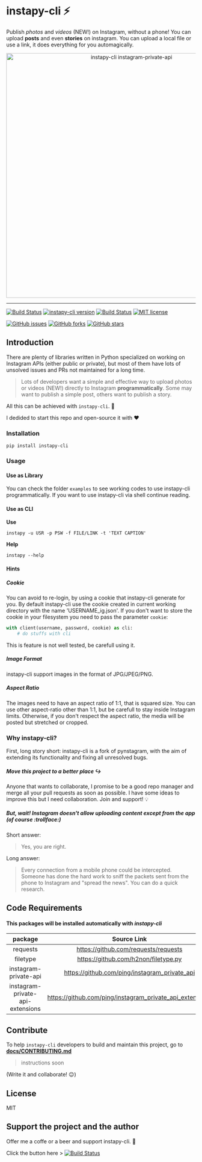 # **instapy-cli** :zap:

Publish *photos* and *videos* (NEW!) on Instagram, without a phone! You can upload **posts** and even **stories** on instagram.
You can upload a local file or use a link, it does everything for you automagically.

<p align="center">
  <img src="https://raw.githubusercontent.com/instagrambot/instapy-cli/master/docs/instagram-private-banner.png" alt="instapy-cli instagram-private-api" width="650px">
</p>

---
[![Build Status](https://img.shields.io/badge/Paypal-DONATE-blue.svg?logo=paypal
)](https://paypal.me/b3nab)
[![instapy-cli version](https://img.shields.io/pypi/v/instapy-cli.svg)](https://pypi.org/project/instapy-cli)
[![Build Status](https://travis-ci.org/instagrambot/instapy-cli.svg?branch=master)](https://travis-ci.org/b3nab/instapy-cli)
[![MIT license](https://img.shields.io/github/license/instagrambot/instapy-cli.svg)](https://github.com/b3nab/instapy-cli/blob/master/LICENSE)


[![GitHub issues](https://img.shields.io/github/issues/instagrambot/instapy-cli.svg)](https://github.com/b3nab/instapy-cli/issues)
[![GitHub forks](https://img.shields.io/github/forks/instagrambot/instapy-cli.svg)](https://github.com/b3nab/instapy-cli/network)
[![GitHub stars](https://img.shields.io/github/stars/instagrambot/instapy-cli.svg)](https://github.com/b3nab/instapy-cli/stargazers)


## Introduction
There are plenty of libraries written in Python specialized on working on Instagram APIs (either public or private), but most of them have lots of unsolved issues and PRs not maintained for a long time.

> Lots of developers want a simple and effective way to upload photos or videos (NEW!) directly to Instagram **programmatically**. Some may want to publish a simple post, others want to publish a story.

All this can be achieved with `instapy-cli`. :tada:

I dedided to start this repo and open-source it with :heart:


### Installation

<!-- **Install** -->

```shell
pip install instapy-cli
```

### Usage

#### Use as Library

You can check the folder `examples` to see working codes to use instapy-cli programmatically.
If you want to use instapy-cli via shell continue reading.

#### Use as CLI

**Use**

```shell
instapy -u USR -p PSW -f FILE/LINK -t 'TEXT CAPTION'
```

**Help**

```shell
instapy --help
```


#### Hints
##### Cookie
You can avoid to re-login, by using a cookie that instapy-cli generate for you.
By default instapy-cli use the cookie created in current working directory with the name 'USERNAME_ig.json'.
If you don't want to store the cookie in your filesystem you need to pass the parameter `cookie`:

```python
with client(username, password, cookie) as cli:
    # do stuffs with cli
```

This is feature is not well tested, be carefull using it.

##### Image Format
instapy-cli support images in the format of JPG/JPEG/PNG.

##### Aspect Ratio
The images need to have an aspect ratio of 1:1, that is squared size.
You can use other aspect-ratio other than 1:1, but be carefull to stay inside Instagram limits.
Otherwise, if you don't respect the aspect ratio, the media will be posted but stretched or cropped.

### Why instapy-cli?
First, long story short: instapy-cli is a fork of pynstagram, with the aim of extending its functionality and fixing all unresolved bugs.

##### Move this project to a better place :arrow_right_hook:
Anyone that wants to collaborate, I promise to be a good repo manager and merge all your pull requests as soon as possible.
I have some ideas to improve this but I need collaboration. Join and support! :bulb:

##### But, wait! Instagram doesn't allow uploading content except from the app (of course :trollface:)
Short answer:
> Yes, you are right.

Long answer:
> Every connection from a mobile phone could be intercepted. Someone has done the hard work to sniff the packets sent from the phone to Instagram and "spread the news". You can do a quick research.

## Code Requirements
#### This packages will be installed automatically with *instapy-cli*

| package     | Source Link |
| :---:       | :---: |
| requests    | https://github.com/requests/requests |
| filetype    | https://github.com/h2non/filetype.py |
| instagram-private-api    | https://github.com/ping/instagram_private_api |
| instagram-private-api-extensions    | https://github.com/ping/instagram_private_api_extensions |

## Contribute
To help `instapy-cli` developers to build and maintain this project, go to **[docs/CONTRIBUTING.md](/docs/CONTRIBUTING.md)**
> instructions soon

(Write it and collaborate! :wink:)

## License
MIT

## Support the project and the author
Offer me a coffe or a beer and support instapy-cli. :tada:

Click the button here >
[![Build Status](https://img.shields.io/badge/Paypal-DONATE-blue.svg?logo=paypal
)](https://paypal.me/b3nab)
